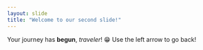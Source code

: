 ```yaml
---
layout: slide
title: "Welcome to our second slide!"
---
```

Your journey has **begun**, *traveler*! 😁
Use the left arrow to go back!
